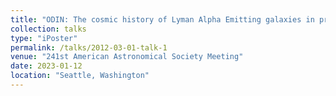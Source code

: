 ```yaml
---
title: "ODIN: The cosmic history of Lyman Alpha Emitting galaxies in protoclusters in IllustrisTNG"
collection: talks
type: "iPoster"
permalink: /talks/2012-03-01-talk-1
venue: "241st American Astronomical Society Meeting"
date: 2023-01-12
location: "Seattle, Washington"
---
```


